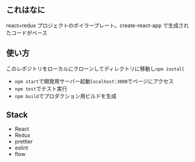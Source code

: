 ## これはなに

react+redux プロジェクトのボイラープレート。create-react-app で生成されたコードがベース

## 使い方

このレポジトリをローカルにクローンしてディレクトリに移動し`npm install`

* `npm start`で開発用サーバー起動`localhost:3000`でページにアクセス
* `npm test`でテスト実行
* `npm build`でプロダクション用ビルドを生成

## Stack

* React
* Redux
* prettier
* eslint
* flow
